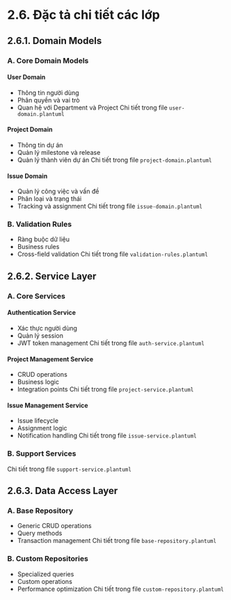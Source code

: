 # 2.6. Đặc tả chi tiết các lớp

## 2.6.1. Domain Models

### A. Core Domain Models

#### User Domain
- Thông tin người dùng
- Phân quyền và vai trò
- Quan hệ với Department và Project
Chi tiết trong file `user-domain.plantuml`

#### Project Domain
- Thông tin dự án
- Quản lý milestone và release
- Quản lý thành viên dự án
Chi tiết trong file `project-domain.plantuml`

#### Issue Domain
- Quản lý công việc và vấn đề
- Phân loại và trạng thái
- Tracking và assignment
Chi tiết trong file `issue-domain.plantuml`

### B. Validation Rules
- Ràng buộc dữ liệu
- Business rules
- Cross-field validation
Chi tiết trong file `validation-rules.plantuml`

## 2.6.2. Service Layer

### A. Core Services

#### Authentication Service
- Xác thực người dùng
- Quản lý session
- JWT token management
Chi tiết trong file `auth-service.plantuml`

#### Project Management Service
- CRUD operations
- Business logic
- Integration points
Chi tiết trong file `project-service.plantuml`

#### Issue Management Service
- Issue lifecycle
- Assignment logic
- Notification handling
Chi tiết trong file `issue-service.plantuml`

### B. Support Services
Chi tiết trong file `support-service.plantuml`

## 2.6.3. Data Access Layer

### A. Base Repository
- Generic CRUD operations
- Query methods
- Transaction management
Chi tiết trong file `base-repository.plantuml`

### B. Custom Repositories
- Specialized queries
- Custom operations
- Performance optimization
Chi tiết trong file `custom-repository.plantuml` 